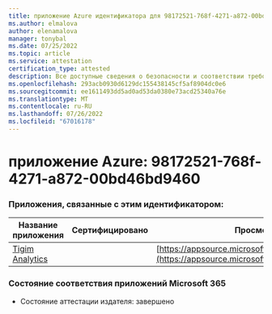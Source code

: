 ```yaml
---
title: приложение Azure идентификатора для 98172521-768f-4271-a872-00bd46bd9460
ms.author: elmalova
author: elenamalova
manager: tonybal
ms.date: 07/25/2022
ms.topic: article
ms.service: attestation
certification_type: attested
description: Все доступные сведения о безопасности и соответствии требованиям для 98172521-768f-4271-a872-00bd46bd9460.
ms.openlocfilehash: 293acb0930d6129dc155438145cf5af8904dc0e6
ms.sourcegitcommit: ee1611493dd5ad0ad53da0380e73acd25340a76e
ms.translationtype: MT
ms.contentlocale: ru-RU
ms.lasthandoff: 07/26/2022
ms.locfileid: "67016178"
---
```

# <a name="azure-app-id-98172521-768f-4271-a872-00bd46bd9460"></a>приложение Azure: 98172521-768f-4271-a872-00bd46bd9460


### <a name="apps-associated-with-this-id"></a>Приложения, связанные с этим идентификатором:
| **Название приложения** | **Сертифицировано** | **Просмотр в AppSource** |
|--------------|---------------|-----------------------|
| [Tigim Analytics](../forward/WA200004242.md) |  | [https://appsource.microsoft.com/product/office/WA200004242](https://appsource.microsoft.com/product/office/WA200004242) |

### <a name="microsoft-365-app-compliance-status"></a>Состояние соответствия приложений Microsoft 365
- Состояние аттестации издателя: завершено
